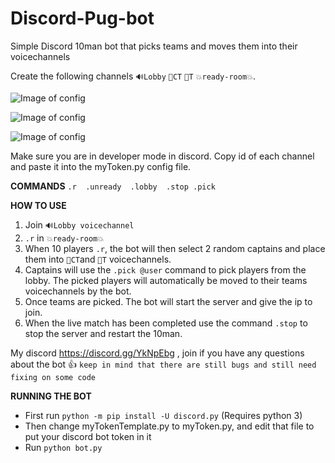 # Discord-Pug-bot
Simple Discord 10man bot that picks teams and moves them into their voicechannels

Create the following channels `🔊Lobby` `🔵CT` `🔴T` `💥ready-room💥`. 

![Image of config](https://scontent.fsyd6-1.fna.fbcdn.net/v/l/t1.15752-9/70760526_1170460396479105_8676906833635442688_n.png?_nc_cat=104&_nc_oc=AQmsJ1yyadmYmYeklEscRVtkcH6MUsoFT9J9DlFdJo8_gjCy2rLC8OIAxO2fjHsjicA&_nc_ht=scontent.fsyd6-1.fna&oh=7b7abbbea59b278603e72fe4d3013a20&oe=5DF6D77A)


![Image of config](https://scontent.fsyd6-1.fna.fbcdn.net/v/t1.15752-9/70695368_502631720284508_2802014587778498560_n.jpg?_nc_cat=107&_nc_oc=AQn6wr2u7spsfxHf-OdenfNYkpBQW52eIYQo7cItbKhjiLVez9G4-OmzQ8_D_hsVeuQ&_nc_ht=scontent.fsyd6-1.fna&oh=ff6dfd61d28ce30aaee124aeaa5ea77e&oe=5DFCB1AE) 


![Image of config](https://scontent.fsyd6-1.fna.fbcdn.net/v/t1.15752-9/70456562_928128710897505_321396676252139520_n.jpg?_nc_cat=107&_nc_oc=AQnFq9jcL_nmFFML-Vj0YbFo8FqPnbfCzRjnKFdty657nzJofAf4TlSS-Wiq0S5hWTQ&_nc_ht=scontent.fsyd6-1.fna&oh=a1d406f17d923e1c30eaee84f963e321&oe=5E336279)

Make sure you are in developer mode in discord. Copy id of each channel and paste it into the myToken.py config file.

**COMMANDS** `.r  .unready  .lobby  .stop .pick`

**HOW TO USE**
1. Join `🔊Lobby voicechannel`
2. `.r` in `💥ready-room💥`
3. When 10 players `.r`, the bot will then select 2 random captains and place them into `🔵CT`and `🔴T` voicechannels.
4. Captains will use the `.pick @user` command to pick players from the lobby. The picked players will automatically be moved to their teams voicechannels by the bot.
5. Once teams are picked. The bot will start the server and give the ip to join. 
6. When the live match has been completed use the command `.stop` to stop the server and restart the 10man. 

My discord https://discord.gg/YkNpEbg , join if you have any questions about the bot 👍
`keep in mind that there are still bugs and still need fixing on some code`

**RUNNING THE BOT**
- First run `python -m pip install -U discord.py` (Requires python 3)
- Then change myTokenTemplate.py to myToken.py, and edit that file to put your discord bot token in it
- Run `python bot.py`
